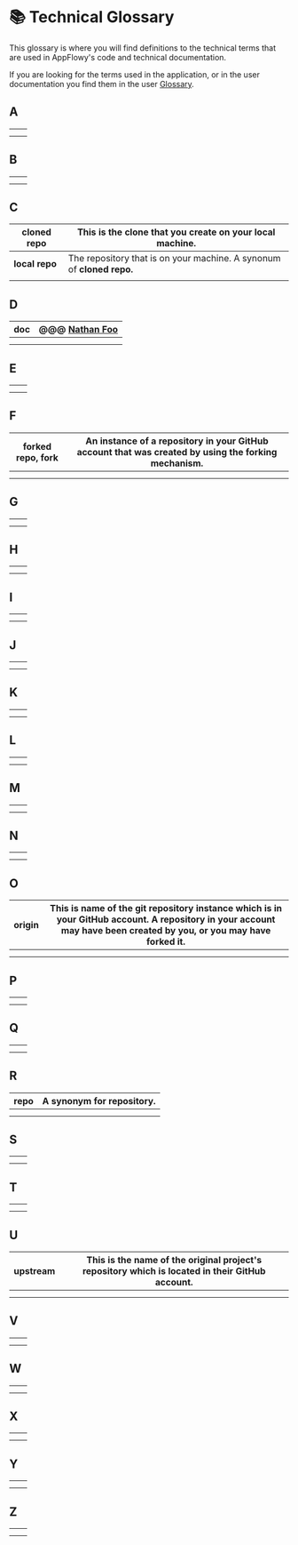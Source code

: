 # 📚 Technical Glossary

This glossary is where you will find definitions to the technical terms that are used in AppFlowy's code and technical documentation.

If you are looking for the terms used in the application, or in the user documentation you find them in the user [Glossary](broken-reference).

## A



|   |   |
| - | - |
|   |   |
|   |   |

## B

|   |   |
| - | - |
|   |   |
|   |   |

## C

| **cloned repo** | This is the clone that you create on your local machine.              |
| --------------- | --------------------------------------------------------------------- |
| **local repo**  | The repository that is on your machine. A synonum of **cloned repo.** |
|                 |                                                                       |

## D

| **doc** | @@@ [Nathan Foo](https://app.gitbook.com/u/HstpM3YrioTmnraZh6WT3tPRAN63 "mention") |
| ------- | ---------------------------------------------------------------------------------- |
|         |                                                                                    |
|         |                                                                                    |

## E

|   |   |
| - | - |
|   |   |
|   |   |

## F

| **forked repo, fork** | An instance of a repository in your GitHub account that was created by using the forking mechanism. |
| --------------------- | --------------------------------------------------------------------------------------------------- |
|                       |                                                                                                     |
|                       |                                                                                                     |

## G

|   |   |
| - | - |
|   |   |
|   |   |

## H

|   |   |
| - | - |
|   |   |
|   |   |

## I

|   |   |
| - | - |
|   |   |
|   |   |

## J

|   |   |
| - | - |
|   |   |
|   |   |

## K

|   |   |
| - | - |
|   |   |
|   |   |

## L

|   |   |
| - | - |
|   |   |
|   |   |

## M

|   |   |
| - | - |
|   |   |
|   |   |

## N

|   |   |
| - | - |
|   |   |
|   |   |

## O

| **origin** | This is name of the git repository instance which is in your GitHub account. A repository in your account may have been created by you, or you may have forked it. |
| ---------- | ------------------------------------------------------------------------------------------------------------------------------------------------------------------ |
|            |                                                                                                                                                                    |
|            |                                                                                                                                                                    |

## P

|   |   |
| - | - |
|   |   |
|   |   |

## Q

|   |   |
| - | - |
|   |   |
|   |   |

## R

| **repo** | A synonym for repository. |
| -------- | ------------------------- |
|          |                           |
|          |                           |

## S

|   |   |
| - | - |
|   |   |
|   |   |

## T

|   |   |
| - | - |
|   |   |
|   |   |

## U

| **upstream** | This is the name of the original project's repository which is located in their GitHub account. |
| ------------ | ----------------------------------------------------------------------------------------------- |
|              |                                                                                                 |
|              |                                                                                                 |

## V

|   |   |
| - | - |
|   |   |
|   |   |

## W

|   |   |
| - | - |
|   |   |
|   |   |

## X

|   |   |
| - | - |
|   |   |
|   |   |

## Y

|   |   |
| - | - |
|   |   |
|   |   |

## Z

|   |   |
| - | - |
|   |   |
|   |   |

